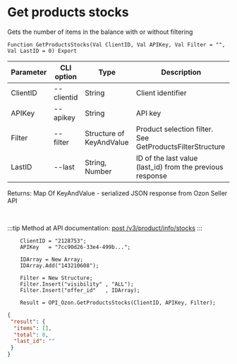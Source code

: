 ﻿---
sidebar_position: 1
---

# Get products stocks
 Gets the number of items in the balance with or without filtering



`Function GetProductsStocks(Val ClientID, Val APIKey, Val Filter = "", Val LastID = 0) Export`

  | Parameter | CLI option | Type | Description |
  |-|-|-|-|
  | ClientID | --clientid | String | Client identifier |
  | APIKey | --apikey | String | API key |
  | Filter | --filter | Structure of KeyAndValue | Product selection filter. See GetProductsFilterStructure |
  | LastID | --last | String, Number | ID of the last value (last_id) from the previous response |

  
  Returns:  Map Of KeyAndValue - serialized JSON response from Ozon Seller API

<br/>

:::tip
Method at API documentation: [post /v3/product/info/stocks](https://docs.ozon.ru/api/seller/#operation/ProductAPI_GetProductInfoStocksV3)
:::
<br/>


```bsl title="Code example"
    ClientID = "2128753";
    APIKey   = "7cc90d26-33e4-499b...";

    IDArray = New Array;
    IDArray.Add("143210608");

    Filter = New Structure;
    Filter.Insert("visibility" , "ALL");
    Filter.Insert("offer_id"   , IDArray);

    Result = OPI_Ozon.GetProductsStocks(ClientID, APIKey, Filter);
```
 



```json title="Result"
{
 "result": {
  "items": [],
  "total": 0,
  "last_id": ""
 }
}
```
